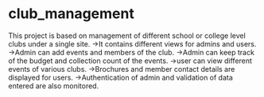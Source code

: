 # club_management
This project is based on management of different school or college level clubs under a single site.
 ->It contains different views for admins and users.
 ->Admin can add events and members of the club.
 ->Admin can keep track of the budget and collection count of the events.
 ->user can view different events of various clubs.
 ->Brochures and member contact details are displayed for users.
 ->Authentication of admin and validation of data entered are also monitored. 

